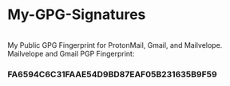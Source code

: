 # My-GPG-Signatures
</BR>
My Public GPG  Fingerprint for ProtonMail, Gmail, and Mailvelope.

</br>
Mailvelope and Gmail PGP Fingerprint: <h3> FA6594C6C31FAAE54D9BD87EAF05B231635B9F59</h3>
</br>
